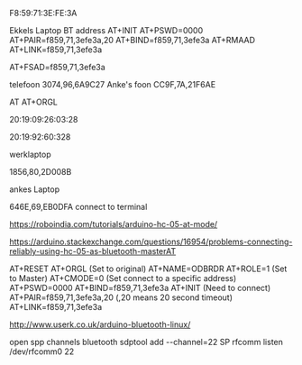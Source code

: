 F8:59:71:3E:FE:3A

Ekkels Laptop BT address
AT+INIT
AT+PSWD=0000
AT+PAIR=f859,71,3efe3a,20
AT+BIND=f859,71,3efe3a
AT+RMAAD
AT+LINK=f859,71,3efe3a

AT+FSAD=f859,71,3efe3a


telefoon
3074,96,6A9C27
Anke's foon
CC9F,7A,21F6AE

AT
AT+ORGL


20:19:09:26:03:28

20:19:92:60:328


werklaptop

1856,80,2D008B

ankes Laptop

646E,69,EB0DFA
connect to terminal


https://roboindia.com/tutorials/arduino-hc-05-at-mode/

https://arduino.stackexchange.com/questions/16954/problems-connecting-reliably-using-hc-05-as-bluetooth-masterAT



AT+RESET
AT+ORGL (Set to original)
AT+NAME=ODBRDR
AT+ROLE=1 (Set to Master)
AT+CMODE=0 (Set connect to a specific address)
AT+PSWD=0000
AT+BIND=f859,71,3efe3a
AT+INIT (Need to connect)
AT+PAIR=f859,71,3efe3a,20 (,20 means 20 second timeout)
AT+LINK=f859,71,3efe3a



http://www.userk.co.uk/arduino-bluetooth-linux/

open spp channels bluetooth
sdptool add --channel=22 SP
rfcomm listen /dev/rfcomm0 22
